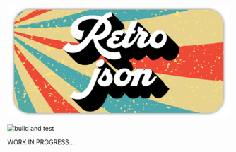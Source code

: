 ![Logo](.logo.png "Retro-json logo")

![build and test](https://github.com/NolanRus/retro-json/workflows/BUILD%2FTEST/badge.svg)

WORK IN PROGRESS...
